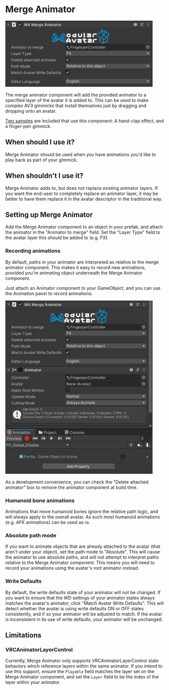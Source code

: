 ﻿# Merge Animator

![Merge Animator](merge-animator.png)

The merge animator component will add the provided animator to a specified layer of the avatar it is added to. This can be used to make complex AV3 gimmicks that install themselves just by dragging and dropping onto an avatar.

[Two samples](../samples/) are included that use this component: A hand-clap effect, and a finger-pen gimmick.

## When should I use it?

Merge Animator should be used when you have animations you'd like to play back as part of your gimmick.

## When shouldn't I use it?

Merge Animator adds to, but does not replace existing animator layers. If you want the end-user to completely replace an animator layer, it may be better to have them replace it in the avatar descriptor in the traditional way.

## Setting up Merge Animator

Add the Merge Animator component to an object in your prefab, and attach the animator in the "Animator to merge" field. Set the "Layer Type" field to the avatar layer this should be added to (e.g. FX).

### Recording animations

By default, paths in your animator are interpreted as relative to the merge animator component. This makes it easy to record new animations, provided you're animating object underneath the Merge Animator component.

Just attach an Animator component to your GameObject, and you can use the Animation panel to record animations:

![Recording an animation using Merge Animator](merge-animator-record.png)

As a development convenience, you can check the "Delete attached animator" box to remove the animator component at build time.

### Humanoid bone animations

Animations that move humanoid bones ignore the relative path logic, and will always apply to the overall avatar. As such most humanoid animations (e.g. AFK animations) can be used as-is.

### Absolute path mode

If you want to animate objects that are already attached to the avatar (that aren't under your object), set the path mode to "Absolute". This will cause the animator to use absolute paths, and will not attempt to interpret paths relative to the Merge Animator component.
This means you will need to record your animations using the avatar's root animator instead.

### Write Defaults

By default, the write defaults state of your animator will not be changed. If you want to ensure that the WD settings of your animator states always matches the avatar's animator, click "Match Avatar Write Defaults".
This will detect whether the avatar is using write defaults ON or OFF states consistently, and if so your animator will be adjusted to match. If the avatar is inconsistent in its use of write defaults, your animator will be unchanged.

## Limitations

### VRCAnimatorLayerControl

Currently, Merge Animator only supports VRCAnimatorLayerControl state behaviors which reference layers within the same animator.
If you intend to use this support, ensure the `Playable` field matches the layer set on the Merge Animator component, and set the `Layer`
field to be the index of the layer within your animator.